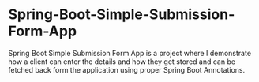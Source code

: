 # Spring-Boot-Simple-Submission-Form-App
Spring Boot Simple Submission Form App is a project where I demonstrate how a client can enter the details and how they get stored and can be fetched back form the application using proper Spring Boot Annotations.
